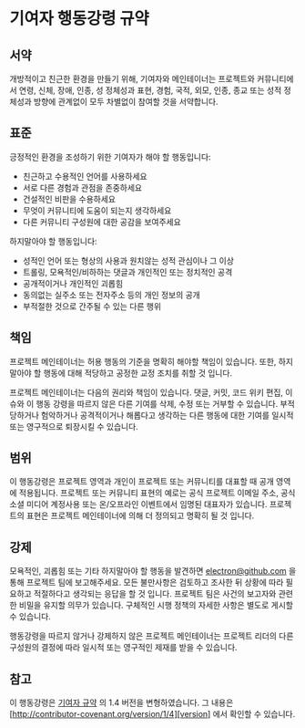 # 기여자 행동강령 규약

## 서약

개방적이고 친근한 환경을 만들기 위해, 기여자와 메인테이너는 프로젝트와
커뮤니티에서 연령, 신체, 장애, 인종, 성 정체성과 표현, 경험, 국적, 외모, 인종,
종교 또는 성적 정체성과 방향에 관계없이 모두 차별없이 참여할 것을 서약합니다.

## 표준

긍정적인 환경을 조성하기 위한 기여자가 해야 할 행동입니다:

* 친근하고 수용적인 언어를 사용하세요
* 서로 다른 경험과 관점을 존중하세요
* 건설적인 비판을 수용하세요
* 무엇이 커뮤니티에 도움이 되는지 생각하세요
* 다른 커뮤니티 구성원에 대한 공감을 보여주세요

하지말아야 할 행동입니다:

* 성적인 언어 또는 형상의 사용과 원치않는 성적 관심이나 그 이상
* 트롤링, 모욕적인/비하하는 댓글과 개인적인 또는 정치적인 공격
* 공개적이거나 개인적인 괴롭힘
* 동의없는 실주소 또는 전자주소 등의 개인 정보의 공개
* 부적절한 것으로 간주될 수 있는 다른 행위

## 책임

프로젝트 메인테이너는 허용 행동의 기준을 명확히 해야할 책임이 있습니다. 또한,
하지말아야 할 행동에 대해 적당하고 공정한 교정 조치를 취할 것 입니다.

프로젝트 메인테이너는 다음의 권리와 책임이 있습니다. 댓글, 커밋, 코드 위키
편집, 이슈와 이 행동 강령을 따르지 않은 다른 기여를 삭제, 수정 또는 거부할 수
있습니다. 부적당하거나 험악하거나 공격적이거나 해롭다고 생각하는 다른 행동에
대한 기여를 일시적 또는 영구적으로 퇴장시킬 수 있습니다.

## 범위

이 행동강령은 프로젝트 영역과 개인이 프로젝트 또는 커뮤니티를 대표할 때 공개
영역에 적용됩니다. 프로젝트 또는 커뮤니티 표현의 예로는 공식 프로젝트 이메일
주소, 공식 소셜 미디어 계정사용 또는 온/오프라인 이벤트에서 임명된 대표자가
있습니다. 프로젝트의 표현은 프로젝트 메인테이너에 의해 더 정의되고 명확히 될 것
입니다.

## 강제

모욕적인, 괴롭힘 또는 기타 하지말아야 할 행동을 발견하면
[electron@github.com](mailto:electron@github.com) 을 통해 프로젝트 팀에
보고해주세요. 모든 불만사항은 검토하고 조사한 뒤 상황에 따라 필요하고
적절하다고 생각되는 응답을 할 것 입니다. 프로젝트 팀은 사건의 보고자와 관련한
비밀을 유지할 의무가 있습니다. 구체적인 시행 정책의 자세한 사항은 별도로 게시할
수 있습니다.

행동강령을 따르지 않거나 강제하지 않은 프로젝트 메인테이너는 프로젝트 리더의
다른 구성원의 결정에 따라 일시적 또는 영구적인 제재를 받을 수 있습니다.

## 참고

이 행동강령은 [기여자 규약][homepage] 의 1.4 버전을 변형하였습니다. 그 내용은
[http://contributor-covenant.org/version/1/4][version] 에서 확인할 수 있습니다.

[homepage]: http://contributor-covenant.org
[version]: http://contributor-covenant.org/version/1/4/
